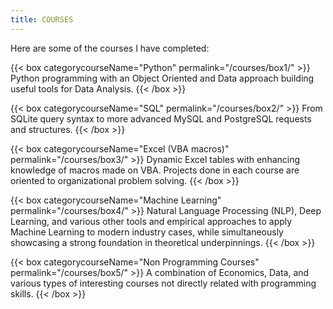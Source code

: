 ```yaml
---
title: COURSES
---
```

Here are some of the courses I have completed:

{{< box categorycourseName="Python" permalink="/courses/box1/" >}}
Python programming with an Object Oriented and Data approach building useful tools for Data Analysis.
{{< /box >}}

{{< box categorycourseName="SQL" permalink="/courses/box2/" >}}
From SQLite query syntax to more advanced MySQL and PostgreSQL requests and structures.
{{< /box >}}

{{< box categorycourseName="Excel (VBA macros)" permalink="/courses/box3/" >}}
Dynamic Excel tables with enhancing knowledge of macros made on VBA. Projects done in each course are oriented to organizational problem solving.
{{< /box >}}

{{< box categorycourseName="Machine Learning" permalink="/courses/box4/" >}}
Natural Language Processing (NLP), Deep Learning, and various other tools and empirical approaches to apply Machine Learning to modern industry cases, while simultaneously showcasing a strong foundation in theoretical underpinnings.
{{< /box >}}

{{< box categorycourseName="Non Programming Courses" permalink="/courses/box5/" >}}
A combination of Economics, Data, and various types of interesting courses not directly related with programming skills.
{{< /box >}}